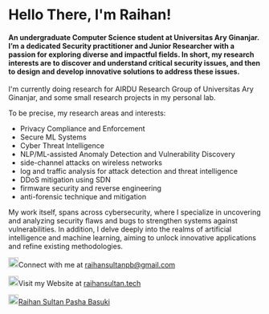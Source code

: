 # Hello There, I'm Raihan!
#### An undergraduate Computer Science student at Universitas Ary Ginanjar. I’m a dedicated Security practitioner and Junior Researcher with a passion for exploring diverse and impactful fields. In short, my research interests are to discover and understand critical security issues, and then to design and develop innovative solutions to address these issues.

I'm currently doing research for AIRDU Research Group of Universitas Ary Ginanjar, and some small research projects in my personal lab.

To be precise, my research areas and interests:

- Privacy Compliance and Enforcement
- Secure ML Systems
- Cyber Threat Intelligence
- NLP/ML-assisted Anomaly Detection and Vulnerability Discovery
- side-channel attacks on wireless networks
- log and traffic analysis for attack detection and threat intelligence
- DDoS mitigation using SDN
- firmware security and reverse engineering
- anti-forensic technique and mitigation

My work itself, spans across cybersecurity, where I specialize in uncovering and analyzing security flaws and bugs to strengthen systems against vulnerabilities. In addition, I delve deeply into the realms of artificial intelligence and machine learning, aiming to unlock innovative applications and refine existing methodologies.

<img src="https://img.icons8.com/?size=100&id=qyRpAggnV0zH&format=png&color=000000" width="20" height="20"></img>Connect with me at raihansultanpb@gmail.com

<img src="https://img.icons8.com/?size=100&id=1349&format=png&color=00000000" width="20" height="20"></img>Visit my Website at [raihansultan.tech](https://raihansultan.tech)

<img src="https://img.icons8.com/?size=100&id=13930&format=png&color=000000" width="20" height="20"></img><a href="https://www.linkedin.com/in/raihansltn/">Raihan Sultan Pasha Basuki</a>
